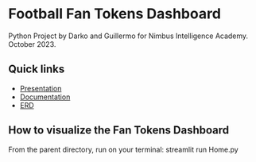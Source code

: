 # Football Fan Tokens Dashboard
Python Project by Darko and Guillermo for Nimbus Intelligence Academy. October 2023. 

## Quick links
- [Presentation](https://docs.google.com/presentation/d/1BKxg-wKqOWKK-haEsi4BZBt19Sbc9adQOIZmDWkBRic/edit#slide=id.g28a006450f8_0_115)
- [Documentation](https://docs.google.com/document/d/13P5PoTR49IYn1ngSlAk3XSyKivv_KGz5LZZmgEK0OqA/edit?usp=sharing)
- [ERD](https://github.com/GuillermoIzquierdo/NimbusAcademyProject/blob/a4f9a66eae2ed1e04abcf174e0081fd1dfb7eeed/Python%20Project%20ERD.pdf)

## How to visualize the Fan Tokens Dashboard
From the parent directory, run on your terminal: streamlit run Home.py

